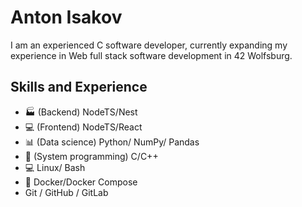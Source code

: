 # Anton Isakov
I am an experienced C software developer, currently expanding my experience in Web full stack software development in
42 Wolfsburg.

## Skills and Experience
- :factory: (Backend) NodeTS/Nest
- :computer: (Frontend) NodeTS/React
- :bar_chart: (Data science) Python/ NumPy/ Pandas
- :floppy_disk: (System programming) C/C++
- :computer: Linux/ Bash
- :whale: Docker/Docker Compose
- Git / GitHub / GitLab
